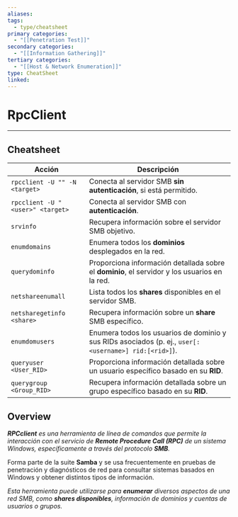 ```yaml
---
aliases:
tags:
  - type/cheatsheet
primary categories:
  - "[[Penetration Test]]"
secondary categories:
  - "[[Information Gathering]]"
tertiary categories:
  - "[[Host & Network Enumeration]]"
type: CheatSheet
linked:
---
```

# RpcClient

***

## Cheatsheet

|**Acción**|**Descripción**|
|---|---|
|`rpcclient -U "" -N <target>`|Conecta al servidor SMB **sin autenticación**, si está permitido.|
|`rpcclient -U "<user>" <target>`|Conecta al servidor SMB con **autenticación**.|
|`srvinfo`|Recupera información sobre el servidor SMB objetivo.|
|`enumdomains`|Enumera todos los **dominios** desplegados en la red.|
|`querydominfo`|Proporciona información detallada sobre el **dominio**, el servidor y los usuarios en la red.|
|`netshareenumall`|Lista todos los **shares** disponibles en el servidor SMB.|
|`netsharegetinfo <share>`|Recupera información sobre un **share** SMB específico.|
|`enumdomusers`|Enumera todos los usuarios de dominio y sus RIDs asociados (p. ej., `user[:<username>] rid:[<rid>]`).|
|`queryuser <User_RID>`|Proporciona información detallada sobre un usuario específico basado en su **RID**.|
|`querygroup <Group_RID>`|Recupera información detallada sobre un grupo específico basado en su **RID**.|

## Overview

***RPCclient** es una herramienta de línea de comandos que permite la interacción con el servicio de **Remote Procedure Call (RPC)** de un sistema Windows, específicamente a través del protocolo **SMB**.*

Forma parte de la suite **Samba** y se usa frecuentemente en pruebas de penetración y diagnósticos de red para consultar sistemas basados en Windows y obtener distintos tipos de información.

*Esta herramienta puede utilizarse para **enumerar** diversos aspectos de una red SMB, como **shares disponibles**, información de dominios y cuentas de usuarios o grupos.*